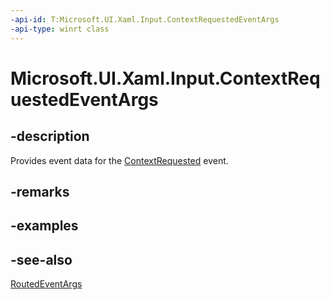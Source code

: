 ```yaml
---
-api-id: T:Microsoft.UI.Xaml.Input.ContextRequestedEventArgs
-api-type: winrt class
---
```


<!-- Class syntax.
public class ContextRequestedEventArgs : Microsoft.UI.Xaml.RoutedEventArgs, Microsoft.UI.Xaml.Input.IContextRequestedEventArgs
-->

# Microsoft.UI.Xaml.Input.ContextRequestedEventArgs

## -description
Provides event data for the [ContextRequested](../microsoft.ui.xaml/uielement_contextrequested.md) event.

## -remarks

## -examples

## -see-also
[RoutedEventArgs](../microsoft.ui.xaml/routedeventargs.md)
